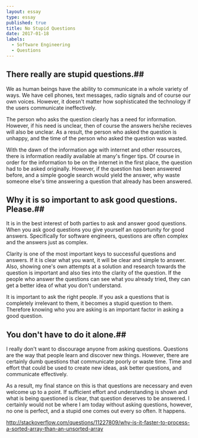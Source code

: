 ```yaml
---
layout: essay
type: essay
published: true
title: No Stupid Questions
date: 2017-01-18
labels:
  - Software Engineering
  - Questions
---
```


## There really are stupid questions.##

We as human beings have the ability to communicate in a whole variety of ways. We have cell phones, text messages, radio signals and of course our own voices. However, it doesn't matter how sophisticated the technology if the users communicate ineffectively. 

The person who asks the question clearly has a need for information. However, if his need is unclear, then of course the answers he/she recieves will also be unclear. As a result, the person who asked the question is unhappy, and the time of the person who asked the question was wasted.

With the dawn of the information age with internet and other resources, there is information readily available at many's finger tips. Of course in order for the information to be on the internet in the first place, the question had to be asked originally. However, if the question has been answered before, and a simple google search would yield the answer, why waste someone else's time answering a question that already has been answered.

## Why it is so important to ask good questions. Please.##

It is in the best interest of both parties to ask and answer good questions. When you ask good questions you give yourself an opportunity for good answers. Specifically for software engineers, questions are often complex and the answers just as complex.

Clarity is one of the most important keys to successful questions and answers. If it is clear what you want, it will be clear and simple to answer. Also, showing one's own attempts at a solution and research towards the question is important and also ties into the clarity of the question. If the people who answer the questions can see what you already tried, they can get a better idea of what you don't understand.

It is important to ask the right people. If you ask a questions that is completely irrelevant to them, it becomes a stupid question to them. Therefore knowing who you are asking is an important factor in asking a good question.

## You don't have to do it alone.##

I really don't want to discourage anyone from asking questions. Questions are the way that people learn and discover new things. However, there are certainly dumb questions that communicate poorly or waste time. Time and effort that could be used to create new ideas, ask better questions, and communicate effectively.

As a result, my final stance on this is that questions are necessary and even welcome up to a point. If sufficient effort and understanding is shown and what is being questioned is clear, that question deserves to be answered. I certainly would not be where I am today without asking questions, however, no one is perfect, and a stupid one comes out every so often. It happens.

http://stackoverflow.com/questions/11227809/why-is-it-faster-to-process-a-sorted-array-than-an-unsorted-array
